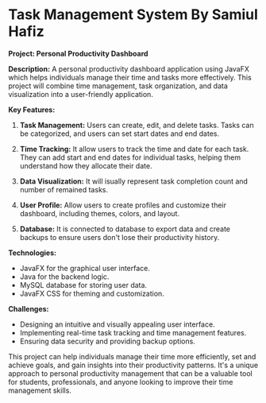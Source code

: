 # Task Management System By Samiul Hafiz
**Project: Personal Productivity Dashboard**

**Description:** A personal productivity dashboard application using JavaFX which helps individuals manage their time and tasks more effectively. This project will combine time management, task organization, and data visualization into a user-friendly application.

**Key Features:**

1.  **Task Management:** Users can create, edit, and delete tasks. Tasks can be categorized, and users can set start dates and end dates.
    
2.  **Time Tracking:** It allow users to track the time and date for each task. They can add start and end dates for individual tasks, helping them understand how they allocate their date.
    
3.  **Data Visualization:** It will isually represent task completion count and number of remained tasks.
    
4.  **User Profile:** Allow users to create profiles and customize their dashboard, including themes, colors, and layout.
    
5.  **Database:** It is connected to database to export data and create backups to ensure users don't lose their productivity history.
    

**Technologies:**

*   JavaFX for the graphical user interface.
*   Java for the backend logic.
*   MySQL database for storing user data.
*   JavaFX CSS for theming and customization.

**Challenges:**

*   Designing an intuitive and visually appealing user interface.
*   Implementing real-time task tracking and time management features.
*   Ensuring data security and providing backup options.

This project can help individuals manage their time more efficiently, set and achieve goals, and gain insights into their productivity patterns. It's a unique approach to personal productivity management that can be a valuable tool for students, professionals, and anyone looking to improve their time management skills.
